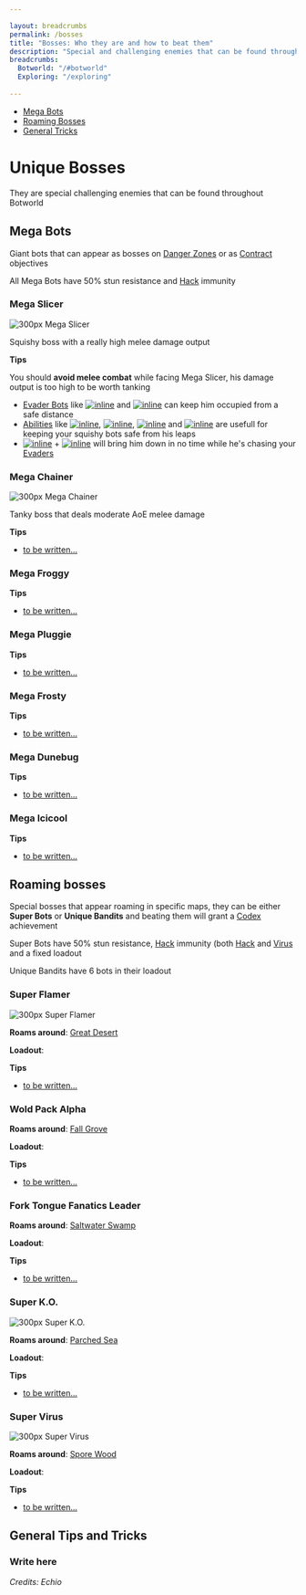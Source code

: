 ```yaml
---

layout: breadcrumbs
permalink: /bosses
title: "Bosses: Who they are and how to beat them"
description: "Special and challenging enemies that can be found throughout Botworld!\nMega and Super Bots: /n- Immune to Hack and resistant to Stun /n- Found in Danger Zones and Roaming Around the map /nUnique Bandits: /n- 6 bots loadout /nTips and Tricks: /n- How to beat each boss /n- Using Gadgets and the Environment /n- Cheese your way out"
breadcrumbs:
  Botworld: "/#botworld"
  Exploring: "/exploring"
  
---
```


<ul class="page-toc toc-block-list links">
  <li class="toc-block-entry" ><a href="#megas" title="List of all Mega Bots">Mega Bots</a></li>
  <li class="toc-block-entry" ><a href="#roaming" title="List of Unique Bandits and Super Bots">Roaming Bosses</a></li>
  <li class="toc-block-entry" ><a href="#tips" title="Gadgets, environment and more!">General Tricks</a></li>
</ul>

# Unique Bosses

<div markdown="1" class=" ghcms ghcms-intro">
They are special challenging enemies that can be found throughout Botworld
</div>

<span id="megas"></span>

## Mega Bots

<div markdown="1" class=" ghcms ghcms-megas">

Giant bots that can appear as bosses on [Danger Zones](<https://www.botworld.wiki/danger-zones>) or as [Contract](<https://www.botworld.wiki/contracts>) objectives

All Mega Bots have 50% stun resistance and [Hack](<https://www.botworld.wiki/hack>) immunity

### **Mega Slicer**

![300px Mega Slicer](<https://cdn.discordapp.com/attachments/923510071026155550/993822577388695612/unknown.png>)<br>

Squishy boss with a really high melee damage output

**Tips** <br>

You should **avoid melee combat** while facing Mega Slicer, his damage output is too high to be worth tanking

- [Evader Bots](<https://www.botworld.wiki/bots#evaders>) like [![inline](<https://cdn.discordapp.com/attachments/923510071026155550/993887147360780388/unknown.png>)](<https://www.botworld.wiki/frosty>) and [![inline](<https://cdn.discordapp.com/attachments/923510071026155550/993886723803193434/unknown.png>)](<https://www.botworld.wiki/dune-bug>) can keep him occupied from a safe distance
- [Abilities](<https://www.botworld.wiki/abilities>) like [![inline](<https://cdn.discordapp.com/attachments/923510071026155550/993888704450015292/unknown.png>)](<https://www.botworld.wiki/gust>), [![inline](<https://cdn.discordapp.com/attachments/923510071026155550/993890167033176114/unknown.png>)](<https://www.botworld.wiki/proximity-translocator>), [![inline](<https://cdn.discordapp.com/attachments/923510071026155550/993888408462180362/unknown.png>)](<https://www.botworld.wiki/supercharged-chaos-translocator>) and [![inline](<https://cdn.discordapp.com/attachments/923510071026155550/993892977128783903/unknown.png>)](<https://www.botworld.wiki/abilities>) are usefull for keeping your squishy bots safe from his leaps
- [![inline](<https://cdn.discordapp.com/attachments/923510071026155550/993887870660137070/unknown.png>)](<https://www.botworld.wiki/bigshot>) \+ [![inline](<https://cdn.discordapp.com/attachments/923510071026155550/993892977128783903/unknown.png>)](<https://www.botworld.wiki/abilities>) will bring him down in no time while he's chasing your [Evaders](<https://www.botworld.wiki/bots#evaders>)

</div>

<div markdown="1" class=" ghcms ghcms-megas1">

### Mega Chainer

![300px Mega Chainer](<https://cdn.discordapp.com/attachments/923510071026155550/993822676604948530/unknown.png>)<br>

Tanky boss that deals moderate AoE melee damage

**Tips**
- [to be written...](/contribute#tbw)


### Mega Froggy

**Tips**
- [to be written...](/contribute#tbw)


### Mega Pluggie

**Tips**
- [to be written...](/contribute#tbw)


### Mega Frosty

**Tips**
- [to be written...](/contribute#tbw)


### Mega Dunebug

**Tips**
- [to be written...](/contribute#tbw)


### Mega Icicool

**Tips**
- [to be written...](/contribute#tbw)

</div>

<span id="roaming"></span>

## Roaming bosses

<div markdown="1" class=" ghcms ghcms-roaming">

Special bosses that appear roaming in specific maps, they can be either **Super Bots** or **Unique Bandits** and beating them will grant a [Codex](<https://www.botworld.wiki/codex>) achievement

Super Bots have 50% stun resistance, [Hack](<https://www.botworld.wiki/hack>) immunity (both [Hack](/hack) and [Virus](/virus) and a fixed loadout

Unique Bandits have 6 bots in their loadout

### Super Flamer

![300px Super Flamer](<https://cdn.discordapp.com/attachments/923510071026155550/993826972977344532/unknown.png>)<br>

**Roams around**: [Great Desert](<https://www.botworld.wiki/maps#great-desert>)<br>

**Loadout**:<br>

**Tips**
- [to be written...](/contribute#tbw)


### Wold Pack Alpha

**Roams around**: [Fall Grove](<https://www.botworld.wiki/maps#fall-grove>)<br>

**Loadout**:<br>

**Tips**
- [to be written...](/contribute#tbw)

</div>

<div markdown="1" class=" ghcms ghcms-roaming1">

### Fork Tongue Fanatics Leader

**Roams around**: [Saltwater Swamp](<https://www.botworld.wiki/maps#saltwater-swamp>)<br>

**Loadout**:<br>

**Tips**
- [to be written...](/contribute#tbw)


### Super K.O.

![300px Super K.O.](<https://cdn.discordapp.com/attachments/923510071026155550/993823666565554186/unknown.png>)<br>

**Roams around**: [Parched Sea](<https://www.botworld.wiki/maps#parched-sea>)<br>

**Loadout**:<br>

**Tips**
- [to be written...](/contribute#tbw)


### Super Virus

![300px Super Virus](<https://cdn.discordapp.com/attachments/923510071026155550/993828686723813498/unknown.png>)<br>

**Roams around**: [Spore Wood](<https://www.botworld.wiki/maps#spore-woods>)<br>

**Loadout**:<br>

**Tips**
- [to be written...](/contribute#tbw)

</div>

<span id="tips"></span>

## General Tips and Tricks

<div markdown="1" class=" ghcms ghcms-gadget-tips">

### Write here

</div>

*Credits: Echio*
